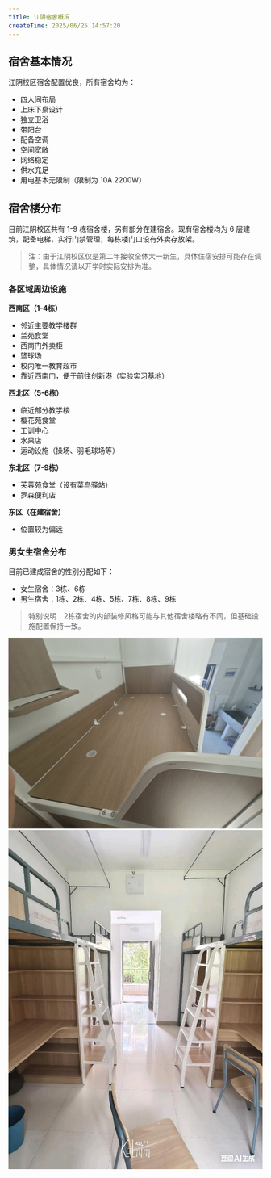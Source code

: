 ```yaml
---
title: 江阴宿舍概况
createTime: 2025/06/25 14:57:20
---
```


## 宿舍基本情况

江阴校区宿舍配置优良，所有宿舍均为：
- 四人间布局
- 上床下桌设计
- 独立卫浴
- 带阳台
- 配备空调
- 空间宽敞
- 网络稳定
- 供水充足
- 用电基本无限制（限制为 10A 2200W）

## 宿舍楼分布

目前江阴校区共有 1-9 栋宿舍楼，另有部分在建宿舍。现有宿舍楼均为 6 层建筑，配备电梯，实行门禁管理，每栋楼门口设有外卖存放架。

> 注：由于江阴校区仅是第二年接收全体大一新生，具体住宿安排可能存在调整，具体情况请以开学时实际安排为准。

### 各区域周边设施

**西南区（1-4栋）**
- 邻近主要教学楼群
- 兰苑食堂
- 西南门外卖柜
- 篮球场
- 校内唯一教育超市
- 靠近西南门，便于前往创新港（实验实习基地）

**西北区（5-6栋）**
- 临近部分教学楼
- 樱花苑食堂
- 工训中心
- 水果店
- 运动设施（操场、羽毛球场等）

**东北区（7-9栋）**
- 芙蓉苑食堂（设有菜鸟驿站）
- 罗森便利店

**东区（在建宿舍）**
- 位置较为偏远

### 男女生宿舍分布

目前已建成宿舍的性别分配如下：
- 女生宿舍：3栋、6栋
- 男生宿舍：1栋、2栋、4栋、5栋、7栋、8栋、9栋

> 特别说明：2栋宿舍的内部装修风格可能与其他宿舍楼略有不同，但基础设施配置保持一致。

![](static/2栋床上.jpg)
![](static/share_image_1753068768043.jpeg)